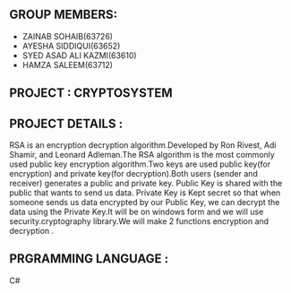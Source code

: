 ## GROUP MEMBERS:
* ZAINAB SOHAIB(63726)
* AYESHA SIDDIQUI(63652)
* SYED ASAD ALI KAZMI(63610)
* HAMZA SALEEM(63712)

## PROJECT : CRYPTOSYSTEM


## PROJECT DETAILS :
RSA is an encryption decryption algorithm.Developed by Ron Rivest, Adi Shamir, and Leonard Adleman.The RSA algorithm is the most commonly used public key encryption algorithm.Two keys are used public key(for encryption) and private key(for decryption).Both users (sender and receiver) generates a public and private key. Public Key is shared with the public that wants to send us data. Private Key is Kept secret so that when someone sends us data encrypted by our Public Key, we can decrypt the data using the Private Key.It will be on windows form and we will use security.cryptography library.We will make 2 functions encryption and decryption .


## PRGRAMMING LANGUAGE :
C#
